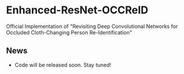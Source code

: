 # Enhanced-ResNet-OCCReID
Official Implementation of "Revisiting Deep Convolutional Networks for Occluded Cloth-Changing Person Re-Identification"

## News
- Code will be released soon. Stay tuned!
